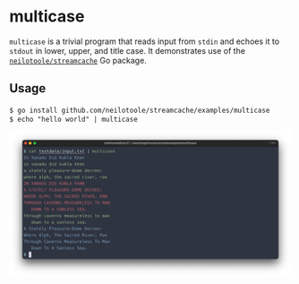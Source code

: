# multicase

`multicase` is a trivial program that reads input from `stdin` and echoes
it to `stdout` in lower, upper, and title case. It demonstrates
use of the [`neilotoole/streamcache`](https://github.com/neilotoole/streamcache)
Go package.

## Usage

```shell
$ go install github.com/neilotoole/streamcache/examples/multicase
$ echo "hello world" | multicase
```

![streamcache_multicase.png](streamcache_multicase.png)
